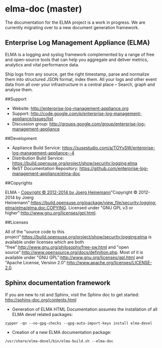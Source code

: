 elma-doc (master)
===============================

The documentation for the ELMA project is a work in progress.
We are currently migrating over to a new document generation framework.

Enterprise Log Management Appliance (ELMA)
------------------------------------------

ELMA is a logging and syslog framework complemented by a range of free and open-source tools that can help you aggregate and deliver metrics, analytics and vital performance data.

Ship logs from any source, get the right timestamp, parse and normalize them into structured JSON format, index them.
All your logs and other event data from all over your infrastructure in a central place – Search, graph and analyse them.

##Support

- Website: http://enterprise-log-management-appliance.org
- Support: http://code.google.com/p/enterprise-log-management-appliance/issues/list
- Discussion group: http://groups.google.com/group/enterprise-log-management-appliance

##Development

- Appliance Build Service: https://susestudio.com/a/TOYySW/enterprise-log-management-appliance--4
- Distribution Build Service: https://build.opensuse.org/project/show/security:logging:elma
- ReST Documentation Repository: https://github.com/enterprise-log-management-appliance/elma-doc

##Copyrights

ELMA - <a href="https://build.opensuse.org/package/view_file/security:logging:elma/elma/elma.doc.COPYING">Copyright © 2012-2014 by Joerg Heinemann</a>"Copyright © 2012-2014 by Joerg Heinemann":https://build.opensuse.org/package/view_file/security:logging:elma/elma/elma.doc.COPYING.
Licensed under "GNU GPL v3 or higher":http://www.gnu.org/licenses/gpl.html.

##Licenses

All of the "source code to this project":https://build.opensuse.org/project/show/security:logging:elma is available under licenses which are both "free":http://www.gnu.org/philosophy/free-sw.html and "open source":http://www.opensource.org/docs/definition.php.
Most of it is available under "GNU GPL":http://www.gnu.org/licenses/gpl.html and "Apache License, Version 2.0":http://www.apache.org/licenses/LICENSE-2.0.

Sphinx documentation framework
------------------------------

If you are new to rst and Sphinx, visit the Sphinx doc to get started:
http://sphinx-doc.org/contents.html

- Generation of ELMA HTML Documentation assumes the installation of all ELMA devel related packages:
```
zypper -qn --no-gpg-checks --gpg-auto-import-keys install elma-devel
```
- Creation of a new ELMA documentation package:
```
/usr/share/elma-devel/bin/elma-build.sh --elma-doc
```
